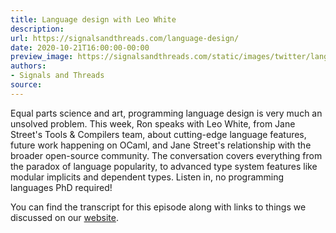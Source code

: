 ```yaml
---
title: Language design with Leo White
description:
url: https://signalsandthreads.com/language-design/
date: 2020-10-21T16:00:00-00:00
preview_image: https://signalsandthreads.com/static/images/twitter/language_design.png
authors:
- Signals and Threads
source:
---
```


<p>Equal parts science and art, programming language design is very much an unsolved problem. This week, Ron speaks with Leo White, from Jane Street's Tools &amp; Compilers team, about cutting-edge language features, future work happening on OCaml, and Jane Street's relationship with the broader open-source community. The conversation covers everything from the paradox of language popularity, to advanced type system features like modular implicits and dependent types. Listen in, no programming languages PhD required!</p><p>You can find the transcript for this episode along with links to things we discussed on our <a href="https://signalsandthreads.com/multicast-and-the-markets">website</a>.</p>

